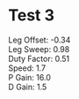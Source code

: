 # Test 3
Leg Offset: -0.34 <br /> 
Leg Sweep: 0.98 <br />
Duty Factor: 0.51 <br />
Speed: 1.7 <br />
P Gain: 16.0 <br />
D Gain: 1.5 <br />
